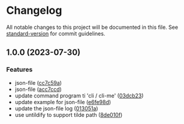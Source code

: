 # Changelog

All notable changes to this project will be documented in this file. See [standard-version](https://github.com/conventional-changelog/standard-version) for commit guidelines.

## 1.0.0 (2023-07-30)

### Features

- json-file ([cc7c59a](https://github.com/mokkapps/changelog-generator-demo/commits/cc7c59a8ec2420b1b47c95348e24567bd58061ec))
- json-file ([acc7ccd](https://github.com/mokkapps/changelog-generator-demo/commits/acc7ccdf498c5d1ccc1a1f1b7c08dfff7e84d095))
- update command program ti 'cli / cli-me' ([03dcb23](https://github.com/mokkapps/changelog-generator-demo/commits/03dcb2383d7c93133d76257ea1910e21cd0f8189))
- update example for json-file ([e6fe98d](https://github.com/mokkapps/changelog-generator-demo/commits/e6fe98d7f8424184f2488ec79be21c89e1cdd60e))
- update the json-file log ([013051a](https://github.com/mokkapps/changelog-generator-demo/commits/013051a7ad8fa5c9514996928fdc88cb71466f46))
- use untildify to support tilde path ([8de010f](https://github.com/mokkapps/changelog-generator-demo/commits/8de010fc7732fef1f7ae94a96e630d94df36f6b6))
